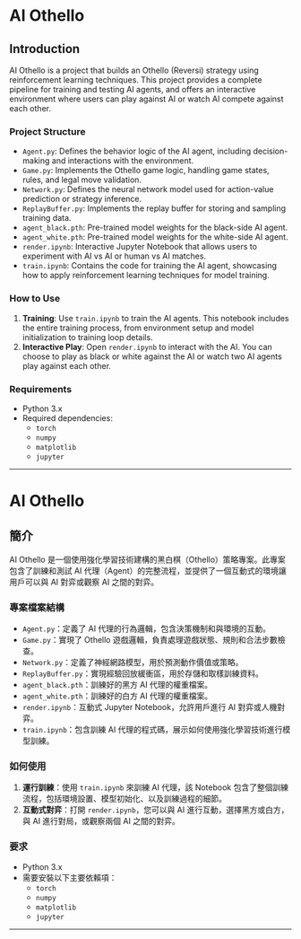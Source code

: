 
# AI Othello

## Introduction
AI Othello is a project that builds an Othello (Reversi) strategy using reinforcement learning techniques. This project provides a complete pipeline for training and testing AI agents, and offers an interactive environment where users can play against AI or watch AI compete against each other.

### Project Structure
- `Agent.py`: Defines the behavior logic of the AI agent, including decision-making and interactions with the environment.
- `Game.py`: Implements the Othello game logic, handling game states, rules, and legal move validation.
- `Network.py`: Defines the neural network model used for action-value prediction or strategy inference.
- `ReplayBuffer.py`: Implements the replay buffer for storing and sampling training data.
- `agent_black.pth`: Pre-trained model weights for the black-side AI agent.
- `agent_white.pth`: Pre-trained model weights for the white-side AI agent.
- `render.ipynb`: Interactive Jupyter Notebook that allows users to experiment with AI vs AI or human vs AI matches.
- `train.ipynb`: Contains the code for training the AI agent, showcasing how to apply reinforcement learning techniques for model training.

### How to Use
1. **Training**: Use `train.ipynb` to train the AI agents. This notebook includes the entire training process, from environment setup and model initialization to training loop details.
2. **Interactive Play**: Open `render.ipynb` to interact with the AI. You can choose to play as black or white against the AI or watch two AI agents play against each other.

### Requirements
- Python 3.x
- Required dependencies:
  - `torch`
  - `numpy`
  - `matplotlib`
  - `jupyter`

---

# AI Othello

## 簡介
AI Othello 是一個使用強化學習技術建構的黑白棋（Othello）策略專案。此專案包含了訓練和測試 AI 代理（Agent）的完整流程，並提供了一個互動式的環境讓用戶可以與 AI 對弈或觀察 AI 之間的對弈。

### 專案檔案結構
- `Agent.py`：定義了 AI 代理的行為邏輯，包含決策機制和與環境的互動。
- `Game.py`：實現了 Othello 遊戲邏輯，負責處理遊戲狀態、規則和合法步數檢查。
- `Network.py`：定義了神經網路模型，用於預測動作價值或策略。
- `ReplayBuffer.py`：實現經驗回放緩衝區，用於存儲和取樣訓練資料。
- `agent_black.pth`：訓練好的黑方 AI 代理的權重檔案。
- `agent_white.pth`：訓練好的白方 AI 代理的權重檔案。
- `render.ipynb`：互動式 Jupyter Notebook，允許用戶進行 AI 對弈或人機對弈。
- `train.ipynb`：包含訓練 AI 代理的程式碼，展示如何使用強化學習技術進行模型訓練。

### 如何使用
1. **運行訓練**：使用 `train.ipynb` 來訓練 AI 代理，該 Notebook 包含了整個訓練流程，包括環境設置、模型初始化、以及訓練過程的細節。
2. **互動式對弈**：打開 `render.ipynb`，您可以與 AI 進行互動，選擇黑方或白方，與 AI 進行對局，或觀察兩個 AI 之間的對弈。

### 要求
- Python 3.x
- 需要安裝以下主要依賴項：
  - `torch`
  - `numpy`
  - `matplotlib`
  - `jupyter`

---
